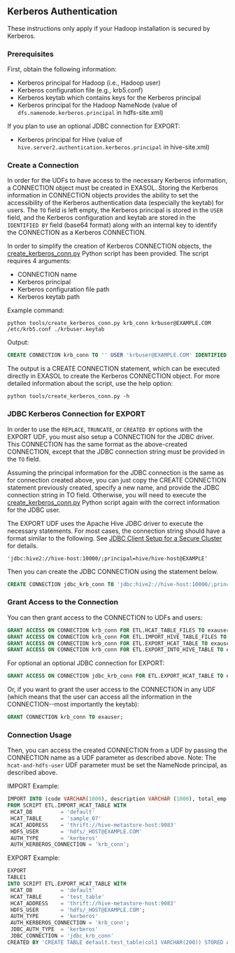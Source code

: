 ## Kerberos Authentication

These instructions only apply if your Hadoop installation is secured by Kerberos.

### Prerequisites

First, obtain the following information:
* Kerberos principal for Hadoop (i.e., Hadoop user)
* Kerberos configuration file (e.g., krb5.conf)
* Kerberos keytab which contains keys for the Kerberos principal
* Kerberos principal for the Hadoop NameNode (value of ```dfs.namenode.kerberos.principal``` in hdfs-site.xml)

If you plan to use an optional JDBC connection for EXPORT:
* Kerberos principal for Hive (value of ```hive.server2.authentication.kerberos.principal``` in hive-site.xml)

### Create a Connection

In order for the UDFs to have access to the necessary Kerberos information, a CONNECTION object must be created in EXASOL. Storing the Kerberos information in CONNECTION objects provides the ability to set the accessibility of the Kerberos authentication data (especially the keytab) for users. The ```TO``` field is left empty, the Kerberos principal is stored in the ```USER``` field, and the Kerberos configuration and keytab are stored in the ```IDENTIFIED BY``` field (base64 format) along with an internal key to identify the CONNECTION as a Kerberos CONNECTION.

In order to simplify the creation of Kerberos CONNECTION objects, the [create_kerberos_conn.py](../tools/create_kerberos_conn.py) Python script has been provided. The script requires 4 arguments:
* CONNECTION name
* Kerberos principal
* Kerberos configuration file path
* Kerberos keytab path

Example command:
```
python tools/create_kerberos_conn.py krb_conn krbuser@EXAMPLE.COM /etc/krb5.conf ./krbuser.keytab
```
Output:
```sql
CREATE CONNECTION krb_conn TO '' USER 'krbuser@EXAMPLE.COM' IDENTIFIED BY 'ExaAuthType=Kerberos;enp6Cg==;YWFhCg=='
```
The output is a CREATE CONNECTION statement, which can be executed directly in EXASOL to create the Kerberos CONNECTION object. For more detailed information about the script, use the help option:
```
python tools/create_kerberos_conn.py -h
```

### JDBC Kerberos Connection for EXPORT

In order to use the ```REPLACE```, ```TRUNCATE```, or ```CREATED BY``` options with the EXPORT UDF, you must also setup a CONNECTION for the JDBC driver. This CONNECTION has the same format as the above-created CONNECTION, except that the JDBC connection string must be provided in the ```TO``` field.

Assuming the principal information for the JDBC connection is the same as for connection created above, you can just copy the CREATE CONNECTION statement previously created, specify a new name, and provide the JDBC connection string in TO field. Otherwise, you will need to execute the [create_kerberos_conn.py](../tools/create_kerberos_conn.py) Python script again with the correct information for the JDBC user.

The EXPORT UDF uses the Apache Hive JDBC driver to execute the necessary statements. For most cases, the connection string should have a format similar to the following. See [JDBC Client Setup for a Secure Cluster](https://cwiki.apache.org/confluence/display/Hive/HiveServer2+Clients#HiveServer2Clients-JDBCClientSetupforaSecureCluster) for details.
```
'jdbc:hive2://hive-host:10000/;principal=hive/hive-host@EXAMPLE'
```

Then you can create the JDBC CONNECTION using the statement below.
```sql
CREATE CONNECTION jdbc_krb_conn TO 'jdbc:hive2://hive-host:10000/;principal=hive/hive-host@EXAMPLE' USER 'krbuser@EXAMPLE.COM' IDENTIFIED BY 'ExaAuthType=Kerberos;enp6Cg==;YWFhCg=='
```

### Grant Access to the Connection

You can then grant access to the CONNECTION to UDFs and users:
```sql
GRANT ACCESS ON CONNECTION krb_conn FOR ETL.HCAT_TABLE_FILES TO exauser;
GRANT ACCESS ON CONNECTION krb_conn FOR ETL.IMPORT_HIVE_TABLE_FILES TO exauser;
GRANT ACCESS ON CONNECTION krb_conn FOR ETL.EXPORT_HCAT_TABLE TO exauser;
GRANT ACCESS ON CONNECTION krb_conn FOR ETL.EXPORT_INTO_HIVE_TABLE TO exauser;
```
For optional an optional JDBC connection for EXPORT:
```sql
GRANT ACCESS ON CONNECTION jdbc_krb_conn FOR ETL.EXPORT_HCAT_TABLE TO exauser;
```

Or, if you want to grant the user access to the CONNECTION in any UDF (which means that the user can access all the information in the CONNECTION--most importantly the keytab):
```sql
GRANT CONNECTION krb_conn TO exauser;
```

### Connection Usage

Then, you can access the created CONNECTION from a UDF by passing the CONNECTION name as a UDF parameter as described above. Note: The ```hcat-and-hdfs-user``` UDF parameter must be set the NameNode principal, as described above.

IMPORT Example:
```sql
IMPORT INTO (code VARCHAR(1000), description VARCHAR (1000), total_emp INT, salary INT)
FROM SCRIPT ETL.IMPORT_HCAT_TABLE WITH
 HCAT_DB         = 'default'
 HCAT_TABLE      = 'sample_07'
 HCAT_ADDRESS    = 'thrift://hive-metastore-host:9083'
 HDFS_USER       = 'hdfs/_HOST@EXAMPLE.COM'
 AUTH_TYPE       = 'kerberos'
 AUTH_KERBEROS_CONNECTION = 'krb_conn';
```

EXPORT Example:
```sql
EXPORT
TABLE1
INTO SCRIPT ETL.EXPORT_HCAT_TABLE WITH
 HCAT_DB         = 'default'
 HCAT_TABLE      = 'test_table'
 HCAT_ADDRESS    = 'thrift://hive-metastore-host:9083'
 HDFS_USER       = 'hdfs/_HOST@EXAMPLE.COM';
 AUTH_TYPE       = 'kerberos'
 AUTH_KERBEROS_CONNECTION = 'krb_conn';
 JDBC_AUTH_TYPE  = 'kerberos'
 JDBC_CONNECTION = 'jdbc_krb_conn'
CREATED BY 'CREATE TABLE default.test_table(col1 VARCHAR(200)) STORED AS PARQUET';
```
